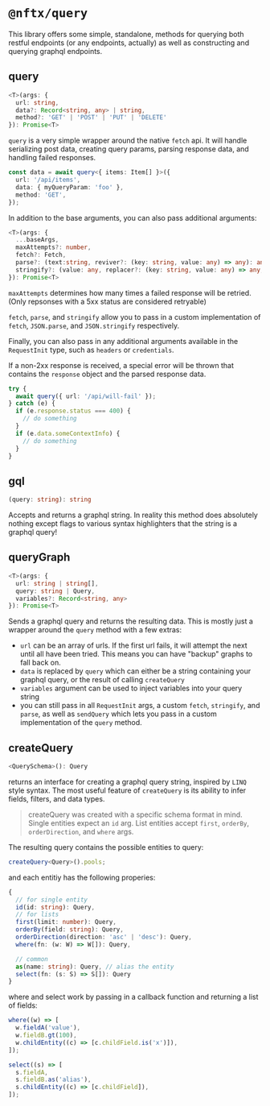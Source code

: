 # `@nftx/query`

This library offers some simple, standalone, methods for querying both restful endpoints (or any endpoints, actually) as well as constructing and querying graphql endpoints.

## query

```ts
<T>(args: {
  url: string,
  data?: Record<string, any> | string,
  method?: 'GET' | 'POST' | 'PUT' | 'DELETE'
}): Promise<T>
```

`query` is a very simple wrapper around the native `fetch` api. It will handle serializing post data, creating query params, parsing response data, and handling failed responses.

```ts
const data = await query<{ items: Item[] }>({
  url: '/api/items',
  data: { myQueryParam: 'foo' },
  method: 'GET',
});
```

In addition to the base arguments, you can also pass additional arguments:

```ts
<T>(args: {
  ...baseArgs,
  maxAttempts?: number,
  fetch?: Fetch,
  parse?: (text:string, reviver?: (key: string, value: any) => any): any,
  stringify?: (value: any, replacer?: (key: string, value: any) => any, space?: number): string
}): Promise<T>
```

`maxAttempts` determines how many times a failed response will be retried. (Only repsonses with a 5xx status are considered retryable)

`fetch`, `parse`, and `stringify` allow you to pass in a custom implementation of `fetch`, `JSON.parse`, and `JSON.stringify` respectively.

Finally, you can also pass in any additional arguments available in the `RequestInit` type, such as `headers` or `credentials`.

If a non-2xx response is received, a special error will be thrown that contains the `response` object and the parsed response data.

```ts
try {
  await query({ url: '/api/will-fail' });
} catch (e) {
  if (e.response.status === 400) {
    // do something
  }
  if (e.data.someContextInfo) {
    // do something
  }
}
```

## gql

```ts
(query: string): string
```

Accepts and returns a graphql string. In reality this method does absolutely nothing except flags to various syntax highlighters that the string is a graphql query!

## queryGraph

```ts
<T>(args: {
  url: string | string[],
  query: string | Query,
  variables?: Record<string, any>
}): Promise<T>
```

Sends a graphql query and returns the resulting data. This is mostly just a wrapper around the `query` method with a few extras:

- `url` can be an array of urls. If the first url fails, it will attempt the next until all have been tried. This means you can have "backup" graphs to fall back on.
- `data` is replaced by `query` which can either be a string containing your graphql query, or the result of calling `createQuery`
- `variables` argument can be used to inject variables into your query string
- you can still pass in all `RequestInit` args, a custom `fetch`, `stringify`, and `parse`, as well as `sendQuery` which lets you pass in a custom implementation of the `query` method.

## createQuery

```ts
<QuerySchema>(): Query
```

returns an interface for creating a graphql query string, inspired by `LINQ` style syntax. The most useful feature of `createQuery` is its ability to infer fields, filters, and data types.

> createQuery was created with a specific schema format in mind. Single entities expect an `id` arg. List entities accept `first`, `orderBy`, `orderDirection`, and `where` args.

The resulting query contains the possible entities to query:

```ts
createQuery<Query>().pools;
```

and each entitiy has the following properies:

```ts
{
  // for single entity
  id(id: string): Query,
  // for lists
  first(limit: number): Query,
  orderBy(field: string): Query,
  orderDirection(direction: 'asc' | 'desc'): Query,
  where(fn: (w: W) => W[]): Query,

  // common
  as(name: string): Query, // alias the entity
  select(fn: (s: S) => S[]): Query
}
```

where and select work by passing in a callback function and returning a list of fields:

```ts
where((w) => [
  w.fieldA('value'),
  w.fieldB.gt(100),
  w.childEntity((c) => [c.childField.is('x')]),
]);
```

```ts
select((s) => [
  s.fieldA,
  s.fieldB.as('alias'),
  s.childEntity((c) => [c.childField]),
]);
```
